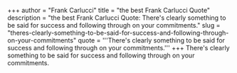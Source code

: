 +++
author = "Frank Carlucci"
title = "the best Frank Carlucci Quote"
description = "the best Frank Carlucci Quote: There's clearly something to be said for success and following through on your commitments."
slug = "theres-clearly-something-to-be-said-for-success-and-following-through-on-your-commitments"
quote = '''There's clearly something to be said for success and following through on your commitments.'''
+++
There's clearly something to be said for success and following through on your commitments.
